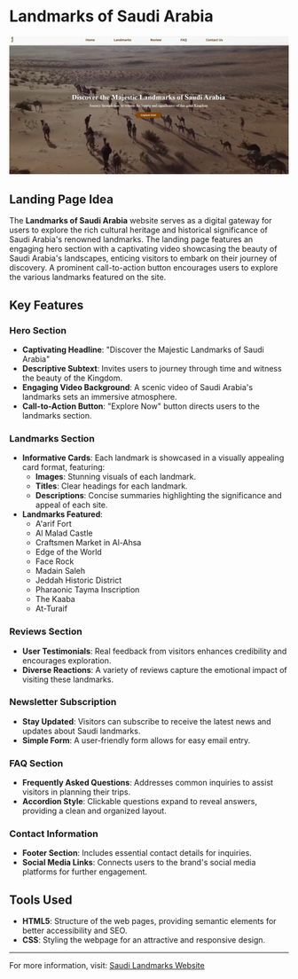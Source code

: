 # Landmarks of Saudi Arabia

![Hero page](./Images/Hero.png)

## Landing Page Idea

The **Landmarks of Saudi Arabia** website serves as a digital gateway for users to explore the rich cultural heritage and historical significance of Saudi Arabia's renowned landmarks. The landing page features an engaging hero section with a captivating video showcasing the beauty of Saudi Arabia's landscapes, enticing visitors to embark on their journey of discovery. A prominent call-to-action button encourages users to explore the various landmarks featured on the site.

## Key Features

### Hero Section

- **Captivating Headline**: "Discover the Majestic Landmarks of Saudi Arabia"
- **Descriptive Subtext**: Invites users to journey through time and witness the beauty of the Kingdom.
- **Engaging Video Background**: A scenic video of Saudi Arabia's landmarks sets an immersive atmosphere.
- **Call-to-Action Button**: "Explore Now" button directs users to the landmarks section.

### Landmarks Section

- **Informative Cards**: Each landmark is showcased in a visually appealing card format, featuring:
  - **Images**: Stunning visuals of each landmark.
  - **Titles**: Clear headings for each landmark.
  - **Descriptions**: Concise summaries highlighting the significance and appeal of each site.
- **Landmarks Featured**:
  - A'arif Fort
  - Al Malad Castle
  - Craftsmen Market in Al-Ahsa
  - Edge of the World
  - Face Rock
  - Madain Saleh
  - Jeddah Historic District
  - Pharaonic Tayma Inscription
  - The Kaaba
  - At-Turaif

### Reviews Section

- **User Testimonials**: Real feedback from visitors enhances credibility and encourages exploration.
- **Diverse Reactions**: A variety of reviews capture the emotional impact of visiting these landmarks.

### Newsletter Subscription

- **Stay Updated**: Visitors can subscribe to receive the latest news and updates about Saudi landmarks.
- **Simple Form**: A user-friendly form allows for easy email entry.

### FAQ Section

- **Frequently Asked Questions**: Addresses common inquiries to assist visitors in planning their trips.
- **Accordion Style**: Clickable questions expand to reveal answers, providing a clean and organized layout.

### Contact Information

- **Footer Section**: Includes essential contact details for inquiries.
- **Social Media Links**: Connects users to the brand's social media platforms for further engagement.

## Tools Used

- **HTML5**: Structure of the web pages, providing semantic elements for better accessibility and SEO.
- **CSS**: Styling the webpage for an attractive and responsive design.

---

For more information, visit: [Saudi Landmarks Website](https://abeeraljohanii.github.io/Saudi-Landmarks-Website/Index.html)
